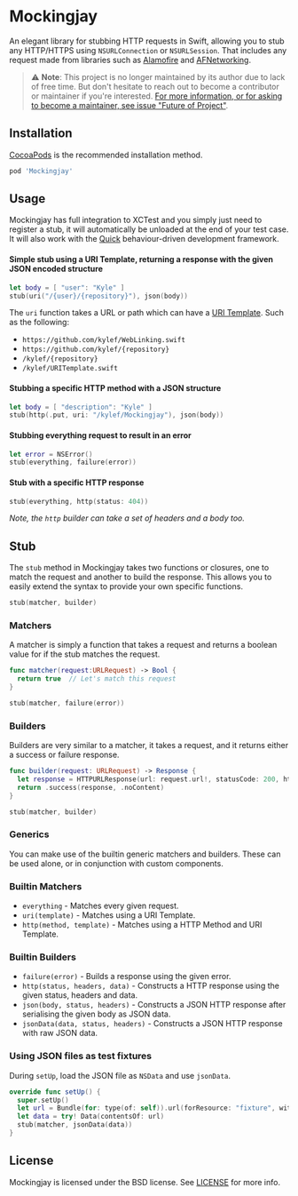 # Mockingjay

An elegant library for stubbing HTTP requests in Swift, allowing you to stub any HTTP/HTTPS using `NSURLConnection` or `NSURLSession`. That includes any request made from libraries such as [Alamofire](https://github.com/Alamofire/Alamofire) and [AFNetworking](https://github.com/AFNetworking/AFNetworking).

> ⚠️ **Note**: This project is no longer maintained by its author due to lack of free time. But don't hesitate to reach out to become a contributor or maintainer if you're interested. [For more information, or for asking to become a maintainer, see issue "Future of Project"](https://github.com/kylef/Mockingjay/issues/98).

## Installation

[CocoaPods](http://cocoapods.org/) is the recommended installation method.

```ruby
pod 'Mockingjay'
```

## Usage

Mockingjay has full integration to XCTest and you simply just need to register a stub, it will automatically be unloaded at the end of your test case. It will also work with the [Quick](https://github.com/Quick/Quick) behaviour-driven development framework.

#### Simple stub using a URI Template, returning a response with the given JSON encoded structure

```swift
let body = [ "user": "Kyle" ]
stub(uri("/{user}/{repository}"), json(body))
```

The `uri` function takes a URL or path which can have a [URI Template](https://github.com/kylef/URITemplate.swift). Such as the following:

- `https://github.com/kylef/WebLinking.swift`
- `https://github.com/kylef/{repository}`
- `/kylef/{repository}`
- `/kylef/URITemplate.swift`

#### Stubbing a specific HTTP method with a JSON structure

```swift
let body = [ "description": "Kyle" ]
stub(http(.put, uri: "/kylef/Mockingjay"), json(body))
```

#### Stubbing everything request to result in an error

```swift
let error = NSError()
stub(everything, failure(error))
```

#### Stub with a specific HTTP response

```swift
stub(everything, http(status: 404))
```

*Note, the `http` builder can take a set of headers and a body too.*

## Stub

The `stub` method in Mockingjay takes two functions or closures, one to match the request and another to build the response. This allows you to easily extend the syntax to provide your own specific functions.

```swift
stub(matcher, builder)
```

### Matchers

A matcher is simply a function that takes a request and returns a boolean value for if the stub matches the request.

```swift
func matcher(request:URLRequest) -> Bool {
  return true  // Let's match this request
}

stub(matcher, failure(error))
```

### Builders

Builders are very similar to a matcher, it takes a request, and it returns either a success or failure response.

```swift
func builder(request: URLRequest) -> Response {
  let response = HTTPURLResponse(url: request.url!, statusCode: 200, httpVersion: nil, headerFields: nil)!
  return .success(response, .noContent)
}

stub(matcher, builder)
```

### Generics

You can make use of the builtin generic matchers and builders. These can be used alone, or in conjunction with custom components.

### Builtin Matchers

- `everything` - Matches every given request.
- `uri(template)` - Matches using a URI Template.
- `http(method, template)` - Matches using a HTTP Method and URI Template.

### Builtin Builders

- `failure(error)` - Builds a response using the given error.
- `http(status, headers, data)` - Constructs a HTTP response using the given status, headers and data.
- `json(body, status, headers)` - Constructs a JSON HTTP response after serialising the given body as JSON data.
- `jsonData(data, status, headers)` - Constructs a JSON HTTP response with raw JSON data.

### Using JSON files as test fixtures

During `setUp`, load the JSON file as `NSData` and use `jsonData`.

```swift
override func setUp() {
  super.setUp()
  let url = Bundle(for: type(of: self)).url(forResource: "fixture", withExtension: "json")!
  let data = try! Data(contentsOf: url)
  stub(matcher, jsonData(data))
}
```

## License

Mockingjay is licensed under the BSD license. See [LICENSE](LICENSE) for more
info.

